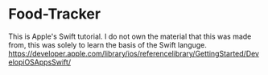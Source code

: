 # Food-Tracker
This is Apple's Swift tutorial. I do not own the material that this was made from, this was solely to learn the basis of the Swift languge.<br>
https://developer.apple.com/library/ios/referencelibrary/GettingStarted/DevelopiOSAppsSwift/

